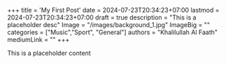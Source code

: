 +++
title = 'My First Post'
date = 2024-07-23T20:34:23+07:00
lastmod = 2024-07-23T20:34:23+07:00
draft = true
description = "This is a placeholder desc"
Image = "/images/background_1.jpg"
ImageBig = ""
categories = ["Music","Sport", "General"]
authors = "Khalilullah Al Faath"
mediumLink = ""
+++

This is a placeholder content
